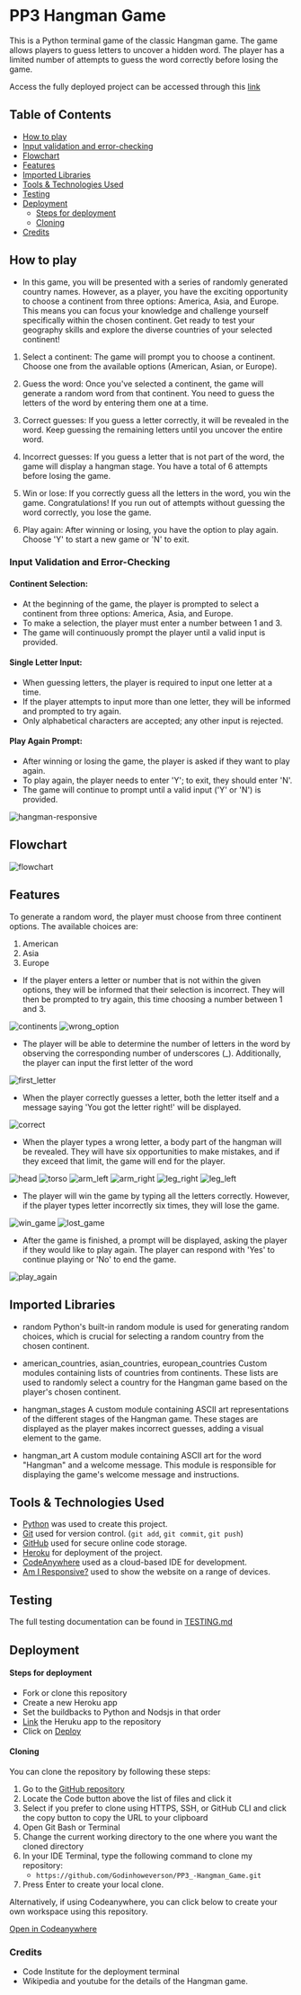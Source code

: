 # PP3 Hangman Game

This is a Python terminal game of the classic Hangman game. The game allows players to guess letters to uncover a hidden word. The player has a limited number of attempts to guess the word correctly before losing the game.

Access the fully deployed project can be accessed through this  [link](https://pp3-hangman-game-godinho-a0dc3a581f52.herokuapp.com/)

## Table of Contents
- [How to play](#how-to-play)
- [Input validation and error-checking](#input-validation-and-error-checking)
- [Flowchart](#flowchart)
- [Features](#features)
- [Imported Libraries](Imported-Libraries)
- [Tools & Technologies Used](#tools--technologies-used)
- [Testing](#testing)
- [Deployment](#deployment)
  - [Steps for deployment](#steps-for-deployment)
  - [Cloning](#cloning)
- [Credits](#credits)

## How to play

- In this game, you will be presented with a series of randomly generated country names. However, as a player, you have the exciting opportunity to choose a continent from three options: America, Asia, and Europe. This means you can focus your knowledge and challenge yourself specifically within the chosen continent. Get ready to test your geography skills and explore the diverse countries of your selected continent!

1. Select a continent: The game will prompt you to choose a continent. Choose one from the available options (American, Asian, or Europe).

2. Guess the word: Once you've selected a continent, the game will generate a random word from that continent. You need to guess the letters of the word by entering them one at a time.

3. Correct guesses: If you guess a letter correctly, it will be revealed in the word. Keep guessing the remaining letters until you uncover the entire word.

4. Incorrect guesses: If you guess a letter that is not part of the word, the game will display a hangman stage. You have a total of 6 attempts before losing the game.

5. Win or lose: If you correctly guess all the letters in the word, you win the game. Congratulations! If you run out of attempts without guessing the word correctly, you lose the game.

6. Play again: After winning or losing, you have the option to play again. Choose 'Y' to start a new game or 'N' to exit.


### Input Validation and Error-Checking

#### Continent Selection:

- At the beginning of the game, the player is prompted to select a continent from three options: America, Asia, and Europe.
- To make a selection, the player must enter a number between 1 and 3.
- The game will continuously prompt the player until a valid input is provided.

#### Single Letter Input:

- When guessing letters, the player is required to input one letter at a time.
- If the player attempts to input more than one letter, they will be informed and prompted to try again.
- Only alphabetical characters are accepted; any other input is rejected.

#### Play Again Prompt:

- After winning or losing the game, the player is asked if they want to play again.
- To play again, the player needs to enter 'Y'; to exit, they should enter 'N'.
- The game will continue to prompt until a valid input ('Y' or 'N') is provided.

<img src="docs/responsive_img/responsive.png" alt="hangman-responsive">

## Flowchart
<img src="docs/flowchart.png" alt="flowchart">

## Features

To generate a random word, the player must choose from three continent options. The available choices are:
1. American
2. Asia
3. Europe

- If the player enters a letter or number that is not within the given options, they will be informed that their selection is incorrect. They will then be prompted to try again, this time choosing a number between 1 and 3.

<img src="docs/features_img/continents_option.png" alt="continents">

<img src="docs/features_img/wrong_option.png" alt="wrong_option">

- The player will be able to determine the number of letters in the word by observing the corresponding number of underscores (_). Additionally, the player can input the first letter of the word

<img src="docs/features_img/first_letter.png" alt="first_letter">

- When the player correctly guesses a letter, both the letter itself and a message saying 'You got the letter right!' will be displayed.

<img src="docs/features_img/correct_letter.png" alt="correct">

- When the player types a wrong letter, a body part of the hangman will be revealed. They will have six opportunities to make mistakes, and if they exceed that limit, the game will end for the player.

<img src="docs/features_img/head.png" alt="head">

<img src="docs/features_img/torso.png" alt="torso">

<img src="docs/features_img/left_arm.png" alt="arm_left">

<img src="docs/features_img/right_arm.png" alt="arm_right">

<img src="docs/features_img/right_leg.png" alt="leg_right">

<img src="docs/features_img/left_leg.png" alt="leg_left">

- The player will win the game by typing all the letters correctly. However, if the player types letter incorrectly six times, they will lose the game.

<img src="docs/features_img/win_game.png" alt="win_game">

<img src="docs/features_img/lost_game.png" alt="lost_game">

- After the game is finished, a prompt will be displayed, asking the player if they would like to play again. The player can respond with 'Yes' to continue playing or 'No' to end the game.

<img src="docs/features_img/play_again.png" alt="play_again">

## Imported Libraries

- random
Python's built-in random module is used for generating random choices, which is crucial for selecting a random country from the chosen continent.

- american_countries, asian_countries, european_countries
Custom modules containing lists of countries from continents. These lists are used to randomly select a country for the Hangman game based on the player's chosen continent.

- hangman_stages
A custom module containing ASCII art representations of the different stages of the Hangman game. These stages are displayed as the player makes incorrect guesses, adding a visual element to the game.

- hangman_art
A custom module containing ASCII art for the word "Hangman" and a welcome message. This module is responsible for displaying the game's welcome message and instructions.

## Tools & Technologies Used

- [Python](https://www.python.org/) was used to create this project.
- [Git](https://git-scm.com) used for version control. (`git add`, `git commit`, `git push`)
- [GitHub](https://github.com) used for secure online code storage.
- [Heroku](https://heroku.com) for deployment of the project.
- [CodeAnywhere](https://codeanywhere.com/) used as a cloud-based IDE for development.
- [Am I Responsive?](https://ui.dev/amiresponsive) used to show the website on a range of devices.

## Testing

The full testing documentation can be found in [TESTING.md](/TESTING.md) 


## Deployment

#### Steps for deployment

 - Fork or clone this repository
 - Create a new Heroku app
 - Set the buildbacks to Python and Nodsjs in that order
 - [Link](https://dashboard.heroku.com/apps/pp3-hangman-game-godinho/deploy/github) the Heruku app to the repository
 - Click on [Deploy](https://pp3-hangman-game-godinho-a0dc3a581f52.herokuapp.com/)


#### Cloning

You can clone the repository by following these steps:

1. Go to the [GitHub repository](https://github.com/Godinhoweverson/PP3_-Hangman_Game)
2. Locate the Code button above the list of files and click it
3. Select if you prefer to clone using HTTPS, SSH, or GitHub CLI and click the copy button to copy the URL to your clipboard
4. Open Git Bash or Terminal
5. Change the current working directory to the one where you want the cloned directory
6. In your IDE Terminal, type the following command to clone my repository:
	- `https://github.com/Godinhoweverson/PP3_-Hangman_Game.git`
7. Press Enter to create your local clone.

Alternatively, if using Codeanywhere, you can click below to create your own workspace using this repository.

[Open in Codeanywhere](https://app.codeanywhere.com/workspace/create#https://github.com/Godinhoweverson/PP3_-Hangman_Game)


 ### Credits

- Code Institute for the deployment terminal
- Wikipedia and youtube for the details of the Hangman game.
